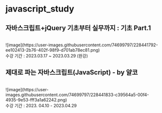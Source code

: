 # javascript_study

<h2>자바스크립트+jQuery 기초부터 실무까지 : 기초 Part.1</h2><br />
![image](https://user-images.githubusercontent.com/74699797/228441792-ee102413-2b76-402f-98f9-d701ab78ec81.png)<br />
수강 기간 : 2023.03.17 ~ 2023.03.29 (완강)


<h2>제대로 파는 자바스크립트(JavaScript) - by 얄코</h2><br />
![image](https://user-images.githubusercontent.com/74699797/228441833-c39564a5-00f4-4935-9e53-fff3a1a62242.png)<br />
수강 기간 : 2023. 04.10 - 2023.04.29
